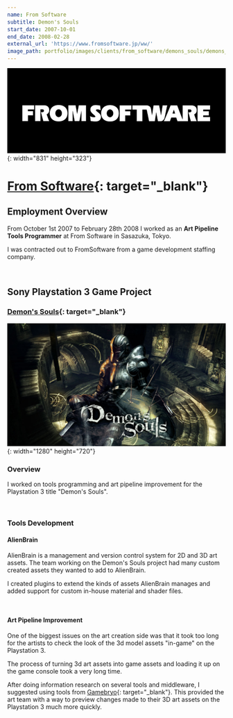 ```yaml
---
name: From Software
subtitle: Demon's Souls
start_date: 2007-10-01
end_date: 2008-02-28
external_url: 'https://www.fromsoftware.jp/ww/'
image_path: portfolio/images/clients/from_software/demons_souls/demons_souls_box_bg.png
---
```


![](/images/clients/from_software/from_software_logo.png){: width="831" height="323"}

# [From Software](https://www.fromsoftware.jp/ww/){: target="_blank"}

## Employment Overview

From October 1st 2007 to February 28th 2008 I worked as an **Art Pipeline Tools Programmer** at From Software in Sasazuka, Tokyo.

I was contracted out to FromSoftware from a game development staffing company.

&nbsp;

## Sony Playstation 3 Game Project

### [Demon's Souls](https://www.fromsoftware.jp/ww/detail.html?csm=07){: target="_blank"}

![](/images/clients/from_software/demons_souls/demons-souls_wide.jpg){: width="1280" height="720"}

### Overview

I worked on tools programming and art pipeline improvement for the Playstation 3 title "Demon's Souls".

&nbsp;

### Tools Development

#### AlienBrain

AlienBrain is a management and version control system for 2D and 3D art assets. The team working on the Demon's Souls project had many custom created assets they wanted to add to AlienBrain.

I created plugins to extend the kinds of assets AlienBrain manages and added support for custom in-house material and shader files.

&nbsp;

#### Art Pipeline Improvement

One of the biggest issues on the art creation side was that it took too long for the artists to check the look of the 3d model assets "in-game" on the Playstation 3.

The process of turning 3d art assets into game assets and loading it up on the game console took a very long time.

After doing information research on several tools and middleware, I suggested using tools from [Gamebryo](https://en.wikipedia.org/wiki/Gamebryo){: target="_blank"}. This provided the art team with a way to preview changes made to their 3D art assets on the Playstation 3 much more quickly.